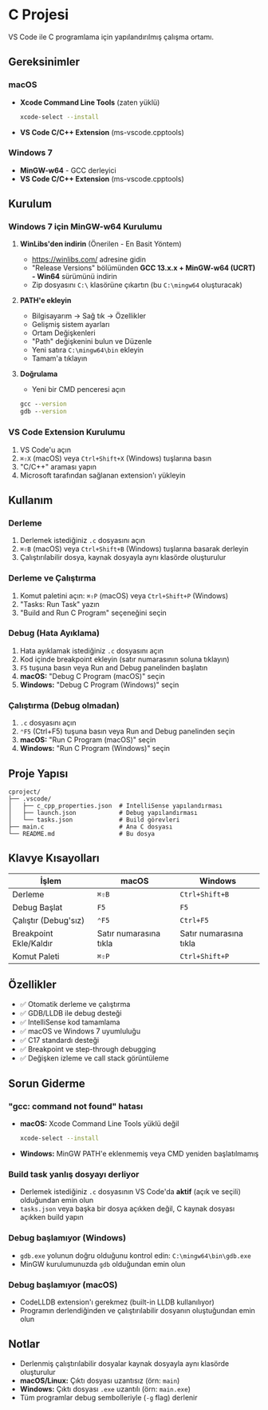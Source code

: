 # C Projesi

VS Code ile C programlama için yapılandırılmış çalışma ortamı.

## Gereksinimler

### macOS

- **Xcode Command Line Tools** (zaten yüklü)
  ```bash
  xcode-select --install
  ```
- **VS Code C/C++ Extension** (ms-vscode.cpptools)

### Windows 7

- **MinGW-w64** - GCC derleyici
- **VS Code C/C++ Extension** (ms-vscode.cpptools)

## Kurulum

### Windows 7 için MinGW-w64 Kurulumu

1. **WinLibs'den indirin** (Önerilen - En Basit Yöntem)
   - https://winlibs.com/ adresine gidin
   - "Release Versions" bölümünden **GCC 13.x.x + MinGW-w64 (UCRT) - Win64** sürümünü indirin
   - Zip dosyasını `C:\` klasörüne çıkartın (bu `C:\mingw64` oluşturacak)

2. **PATH'e ekleyin**
   - Bilgisayarım → Sağ tık → Özellikler
   - Gelişmiş sistem ayarları
   - Ortam Değişkenleri
   - "Path" değişkenini bulun ve Düzenle
   - Yeni satıra `C:\mingw64\bin` ekleyin
   - Tamam'a tıklayın

3. **Doğrulama**
   - Yeni bir CMD penceresi açın
   ```cmd
   gcc --version
   gdb --version
   ```

### VS Code Extension Kurulumu

1. VS Code'u açın
2. `⌘⇧X` (macOS) veya `Ctrl+Shift+X` (Windows) tuşlarına basın
3. "C/C++" araması yapın
4. Microsoft tarafından sağlanan extension'ı yükleyin

## Kullanım

### Derleme

1. Derlemek istediğiniz `.c` dosyasını açın
2. `⌘⇧B` (macOS) veya `Ctrl+Shift+B` (Windows) tuşlarına basarak derleyin
3. Çalıştırılabilir dosya, kaynak dosyayla aynı klasörde oluşturulur

### Derleme ve Çalıştırma

1. Komut paletini açın: `⌘⇧P` (macOS) veya `Ctrl+Shift+P` (Windows)
2. "Tasks: Run Task" yazın
3. "Build and Run C Program" seçeneğini seçin

### Debug (Hata Ayıklama)

1. Hata ayıklamak istediğiniz `.c` dosyasını açın
2. Kod içinde breakpoint ekleyin (satır numarasının soluna tıklayın)
3. `F5` tuşuna basın veya Run and Debug panelinden başlatın
4. **macOS:** "Debug C Program (macOS)" seçin
5. **Windows:** "Debug C Program (Windows)" seçin

### Çalıştırma (Debug olmadan)

1. `.c` dosyasını açın
2. `⌃F5` (Ctrl+F5) tuşuna basın veya Run and Debug panelinden seçin
3. **macOS:** "Run C Program (macOS)" seçin
4. **Windows:** "Run C Program (Windows)" seçin

## Proje Yapısı

```
cproject/
├── .vscode/
│   ├── c_cpp_properties.json  # IntelliSense yapılandırması
│   ├── launch.json            # Debug yapılandırması
│   └── tasks.json             # Build görevleri
├── main.c                     # Ana C dosyası
└── README.md                  # Bu dosya
```

## Klavye Kısayolları

| İşlem | macOS | Windows |
|-------|-------|---------|
| Derleme | `⌘⇧B` | `Ctrl+Shift+B` |
| Debug Başlat | `F5` | `F5` |
| Çalıştır (Debug'sız) | `⌃F5` | `Ctrl+F5` |
| Breakpoint Ekle/Kaldır | Satır numarasına tıkla | Satır numarasına tıkla |
| Komut Paleti | `⌘⇧P` | `Ctrl+Shift+P` |

## Özellikler

- ✅ Otomatik derleme ve çalıştırma
- ✅ GDB/LLDB ile debug desteği
- ✅ IntelliSense kod tamamlama
- ✅ macOS ve Windows 7 uyumluluğu
- ✅ C17 standardı desteği
- ✅ Breakpoint ve step-through debugging
- ✅ Değişken izleme ve call stack görüntüleme

## Sorun Giderme

### "gcc: command not found" hatası
- **macOS:** Xcode Command Line Tools yüklü değil
  ```bash
  xcode-select --install
  ```
- **Windows:** MinGW PATH'e eklenmemiş veya CMD yeniden başlatılmamış

### Build task yanlış dosyayı derliyor
- Derlemek istediğiniz `.c` dosyasının VS Code'da **aktif** (açık ve seçili) olduğundan emin olun
- `tasks.json` veya başka bir dosya açıkken değil, C kaynak dosyası açıkken build yapın

### Debug başlamıyor (Windows)
- `gdb.exe` yolunun doğru olduğunu kontrol edin: `C:\mingw64\bin\gdb.exe`
- MinGW kurulumunuzda `gdb` olduğundan emin olun

### Debug başlamıyor (macOS)
- CodeLLDB extension'ı gerekmez (built-in LLDB kullanılıyor)
- Programın derlendiğinden ve çalıştırılabilir dosyanın oluştuğundan emin olun

## Notlar

- Derlenmiş çalıştırılabilir dosyalar kaynak dosyayla aynı klasörde oluşturulur
- **macOS/Linux:** Çıktı dosyası uzantısız (örn: `main`)
- **Windows:** Çıktı dosyası `.exe` uzantılı (örn: `main.exe`)
- Tüm programlar debug sembolleriyle (`-g` flag) derlenir
